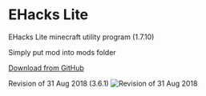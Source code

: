 # EHacks Lite
EHacks Lite minecraft utility program (1.7.10)

Simply put mod into mods folder

[Download from GitHub](https://github.com/radioegor146/ehacks-lite-3.6.1/releases/download/3.6.1/ehacks-lite-3.6.1.jar)

Revision of 31 Aug 2018 (3.6.1)
![Revision of 31 Aug 2018](http://1488.me/radioegor146/o9Ler8zVwP.png)
